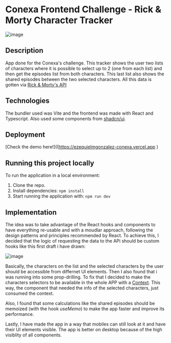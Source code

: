 # Conexa Frontend Challenge - Rick & Morty Character Tracker

![image](https://github.com/ezequielmgonzalez/conexa-challenge/assets/90068543/2525e73c-2586-4a6e-8f0f-cf4a4d1df3bd)

## Description
App done for the Conexa's challenge. This tracker shows the user two lists of characters where it is possible to select up to 2 (one from each list) and then get the episodes list from both characters. This last list also shows the shared episodes between the two selected characters.
All this data is gotten via [Rick & Morty's API](https://rickandmortyapi.com/)

## Technologies
The bundler used was Vite and the frontend was made with React and Typescript. Also used some components from [shadcn/ui](https://ui.shadcn.com/docs). 

## Deployment
[Check the demo here!]((https://ezequielmgonzalez-conexa.vercel.app )

## Running this project locally
To run the application in a local environment:
1. Clone the repo.
2. Install dependencies: ```npm install```
3. Start running the application with: ```npm run dev``` 

## Implementation
The idea was to take advantage of the React hooks and components to have everything re-usable and with a moudlar approach, following the design patterns and principles recommended by React. To achieve this, I decided that the logic of requesting the data to the APi should be custom hooks like this first draft i have drawn:

![image](https://github.com/ezequielmgonzalez/conexa-challenge/assets/90068543/19a6a15f-02cd-4c7f-9c50-5cea643f3fdc)

Basically, the characters on the list and the selected characters by the user should be accessible from differnet UI elements. Then I also found that i was running into some prop-drilling. To fix that I decided to make the characters selectors to be available in the whole APP with a [Context](https://react.dev/reference/react/createContext). This way, the component that needed the info of the selected characters, just consumed the context.

Also, I found that some calculations like the shared episodes should be memoized (with the hook _useMemo_) to make the app faster and improve its performance.

Lastly, I have made the app in a way that mobiles can still look at it and have their UI elements visible. The app is better on desktop because of the high visiblity of all components.
